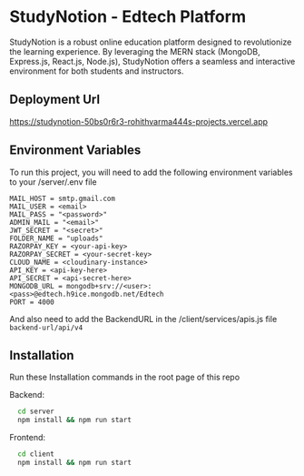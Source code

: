 
# StudyNotion - Edtech Platform

StudyNotion
 is a robust online education platform designed to revolutionize the learning experience. By leveraging the MERN stack (MongoDB, Express.js, React.js, Node.js), StudyNotion offers a seamless and interactive environment for both students and instructors.

## Deployment Url
https://studynotion-50bs0r6r3-rohithvarma444s-projects.vercel.app



## Environment Variables

To run this project, you will need to add the following environment variables to your /server/.env file
```
MAIL_HOST = smtp.gmail.com
MAIL_USER = <email>
MAIL_PASS = "<password>"
ADMIN_MAIL = "<email>"
JWT_SECRET = "<secret>"
FOLDER_NAME = "uploads"
RAZORPAY_KEY = <your-api-key>
RAZORPAY_SECRET = <your-secret-key>
CLOUD_NAME = <cloudinary-instance>
API_KEY = <api-key-here>
API_SECRET = <api-secret-here>
MONGODB_URL = mongodb+srv://<user>:<pass>@edtech.h9ice.mongodb.net/Edtech
PORT = 4000
```
And also need to add the BackendURL in the /client/services/apis.js file
```backend-url/api/v4```
## Installation
Run these Installation commands in the root page of this repo

Backend:
```bash
  cd server
  npm install && npm run start
```
Frontend:
```bash
  cd client
  npm install && npm run start
```
    